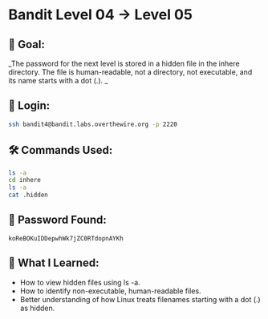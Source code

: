 # Bandit Level 04 → Level 05

## 🧠 Goal:
_The password for the next level is stored in a hidden file in the inhere directory. The file is human-readable, not a directory, not executable, and its name starts with a dot (.).
_

## 🔐 Login:
```bash
ssh bandit4@bandit.labs.overthewire.org -p 2220
```

## 🛠️ Commands Used:
```bash
ls -a
cd inhere
ls -a
cat .hidden
```

## 🧾 Password Found:
`koReBOKuIDDepwhWk7jZC0RTdopnAYKh`

## 📘 What I Learned:
- How to view hidden files using ls -a.
-	How to identify non-executable, human-readable files.
-	Better understanding of how Linux treats filenames starting with a dot (.) as hidden.

